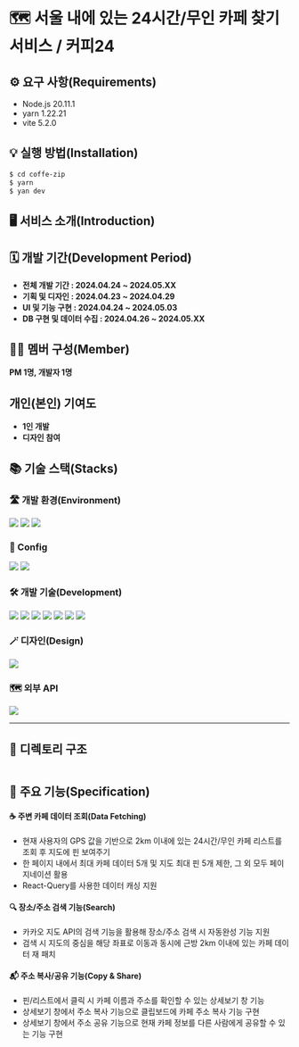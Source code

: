 # 🗺️ 서울 내에 있는 24시간/무인 카페 찾기 서비스 / 커피24

## ⚙️ 요구 사항(Requirements)

-   Node.js 20.11.1
-   yarn 1.22.21
-   vite 5.2.0

## 💡 실행 방법(Installation)

```bash
$ cd coffe-zip
$ yarn
$ yan dev
```

## 🖥️ 서비스 소개(Introduction)


## 🗓️ 개발 기간(Development Period)

-   **전체 개발 기간 : 2024.04.24 ~ 2024.05.XX**
-   **기획 및 디자인 : 2024.04.23 ~ 2024.04.29**
-   **UI 및 기능 구현 : 2024.04.24 ~ 2024.05.03**
-   **DB 구현 및 데이터 수집 : 2024.04.26 ~ 2024.05.XX**

## 🙋‍♂️ 멤버 구성(Member)

**PM 1명, 개발자 1명**

## 개인(본인) 기여도

- **1인 개발**
- **디자인 참여**

## 📚 기술 스택(Stacks)

### 🛣️ 개발 환경(Environment)

<div>
  <img src="https://img.shields.io/badge/VisualStudioCode-007ACC?style=for-the-badge&logo=visualstudiocode&logoColor=white">
  <img src="https://img.shields.io/badge/Github-181717?style=for-the-badge&logo=github&logoColor=white">
  <img src="https://img.shields.io/badge/Git-F05032?style=for-the-badge&logo=git&logoColor=white">
</div>

### 💫 Config
<div>
  <img src="https://img.shields.io/badge/Yarn-2C8EBB?style=for-the-badge&logo=yarn&logoColor=white">
  <img src="https://img.shields.io/badge/vite-646CFF?style=for-the-badge&logo=vite&logoColor=white">
</div>


### 🛠️ 개발 기술(Development)

<div>
  <img src="https://img.shields.io/badge/Typescript-3178C6?style=for-the-badge&logo=typescript&logoColor=white">
  <img src="https://img.shields.io/badge/React-61DAFB?style=for-the-badge&logo=react&logoColor=white">
  <img src="https://img.shields.io/badge/styledcomponents-DB7093?style=for-the-badge&logo=styledcomponents&logoColor=white">
  <img src="https://img.shields.io/badge/ReactQuery-FF4154?style=for-the-badge&logo=reactquery&logoColor=white">
  <img src="https://img.shields.io/badge/Supabase-3FCF8E?style=for-the-badge&logo=supabase&logoColor=white">
  <img src="https://img.shields.io/badge/Zustand-696969?style=for-the-badge&logo=react&logoColor=white">
  <img src="https://img.shields.io/badge/reactrouter-CA4245?style=for-the-badge&logo=reactrouter&logoColor=white">
</div>

### 🪄 디자인(Design)

<div>
  <img src="https://img.shields.io/badge/Figma-F24E1E?style=for-the-badge&logo=figma&logoColor=white">
</div>

### 🗺️ 외부 API

<div>
  <img src="https://img.shields.io/badge/kakaomapapi-FFCD00?style=for-the-badge&logo=kakao&logoColor=white">
</div>

---

## 📂 디렉토리 구조

```bash

```

## 🌟 주요 기능(Specification)

#### ☕ 주변 카페 데이터 조회(Data Fetching)

-   현재 사용자의 GPS 값을 기반으로 2km 이내에 있는 24시간/무인 카페 리스트를 조회 후 지도에 핀 보여주기
-   한 페이지 내에서 최대 카페 데이터 5개 및 지도 최대 핀 5개 제한, 그 외 모두 페이지네이션 활용
-   React-Query를 사용한 데이터 캐싱 지원

#### 🔍 장소/주소 검색 기능(Search)

-   카카오 지도 API의 검색 기능을 활용해 장소/주소 검색 시 자동완성 기능 지원
-   검색 시 지도의 중심을 해당 좌표로 이동과 동시에 근방 2km 이내에 있는 카페 데이터 재 패치

#### 📬 주소 복사/공유 기능(Copy & Share)

-   핀/리스트에서 클릭 시 카페 이름과 주소를 확인할 수 있는 상세보기 창 기능
-   상세보기 창에서 주소 복사 기능으로 클립보드에 카페 주소 복사 기능 구현
-   상세보기 창에서 주소 공유 기능으로 현재 카페 정보를 다른 사람에게 공유할 수 있는 기능 구현
